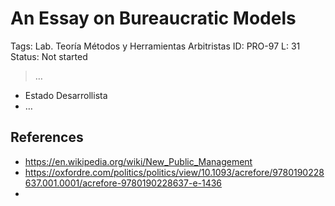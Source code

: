 # An Essay on Bureaucratic Models

Tags: Lab. Teoría Métodos y Herramientas Arbitristas
ID: PRO-97
L: 31
Status: Not started

> …
> 

- Estado Desarrollista
- …

## References

- https://en.wikipedia.org/wiki/New_Public_Management
- https://oxfordre.com/politics/politics/view/10.1093/acrefore/9780190228637.001.0001/acrefore-9780190228637-e-1436
-